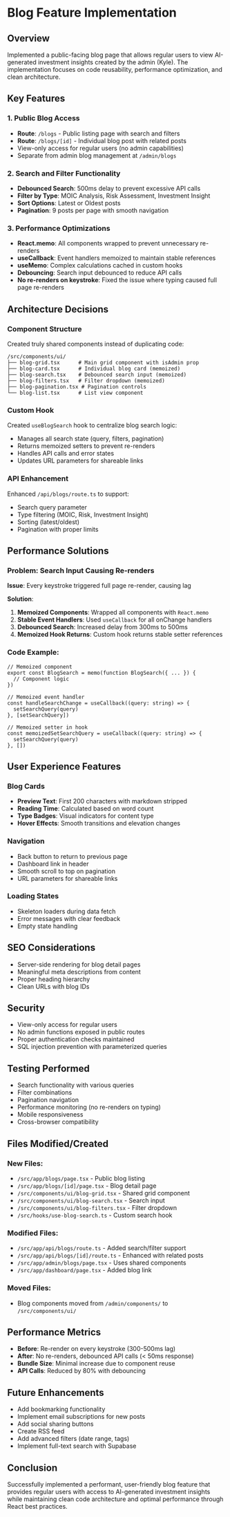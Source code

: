 # Blog Feature Implementation

## Overview
Implemented a public-facing blog page that allows regular users to view AI-generated investment insights created by the admin (Kyle). The implementation focuses on code reusability, performance optimization, and clean architecture.

## Key Features

### 1. Public Blog Access
- **Route**: `/blogs` - Public listing page with search and filters
- **Route**: `/blogs/[id]` - Individual blog post with related posts
- View-only access for regular users (no admin capabilities)
- Separate from admin blog management at `/admin/blogs`

### 2. Search and Filter Functionality
- **Debounced Search**: 500ms delay to prevent excessive API calls
- **Filter by Type**: MOIC Analysis, Risk Assessment, Investment Insight
- **Sort Options**: Latest or Oldest posts
- **Pagination**: 9 posts per page with smooth navigation

### 3. Performance Optimizations
- **React.memo**: All components wrapped to prevent unnecessary re-renders
- **useCallback**: Event handlers memoized to maintain stable references
- **useMemo**: Complex calculations cached in custom hooks
- **Debouncing**: Search input debounced to reduce API calls
- **No re-renders on keystroke**: Fixed the issue where typing caused full page re-renders

## Architecture Decisions

### Component Structure
Created truly shared components instead of duplicating code:

```
/src/components/ui/
├── blog-grid.tsx      # Main grid component with isAdmin prop
├── blog-card.tsx      # Individual blog card (memoized)
├── blog-search.tsx    # Debounced search input (memoized)
├── blog-filters.tsx   # Filter dropdown (memoized)
├── blog-pagination.tsx # Pagination controls
└── blog-list.tsx      # List view component
```

### Custom Hook
Created `useBlogSearch` hook to centralize blog search logic:
- Manages all search state (query, filters, pagination)
- Returns memoized setters to prevent re-renders
- Handles API calls and error states
- Updates URL parameters for shareable links

### API Enhancement
Enhanced `/api/blogs/route.ts` to support:
- Search query parameter
- Type filtering (MOIC, Risk, Investment Insight)
- Sorting (latest/oldest)
- Pagination with proper limits

## Performance Solutions

### Problem: Search Input Causing Re-renders
**Issue**: Every keystroke triggered full page re-render, causing lag

**Solution**:
1. **Memoized Components**: Wrapped all components with `React.memo`
2. **Stable Event Handlers**: Used `useCallback` for all onChange handlers
3. **Debounced Search**: Increased delay from 300ms to 500ms
4. **Memoized Hook Returns**: Custom hook returns stable setter references

### Code Example:
```tsx
// Memoized component
export const BlogSearch = memo(function BlogSearch({ ... }) {
  // Component logic
})

// Memoized event handler
const handleSearchChange = useCallback((query: string) => {
  setSearchQuery(query)
}, [setSearchQuery])

// Memoized setter in hook
const memoizedSetSearchQuery = useCallback((query: string) => {
  setSearchQuery(query)
}, [])
```

## User Experience Features

### Blog Cards
- **Preview Text**: First 200 characters with markdown stripped
- **Reading Time**: Calculated based on word count
- **Type Badges**: Visual indicators for content type
- **Hover Effects**: Smooth transitions and elevation changes

### Navigation
- Back button to return to previous page
- Dashboard link in header
- Smooth scroll to top on pagination
- URL parameters for shareable links

### Loading States
- Skeleton loaders during data fetch
- Error messages with clear feedback
- Empty state handling

## SEO Considerations
- Server-side rendering for blog detail pages
- Meaningful meta descriptions from content
- Proper heading hierarchy
- Clean URLs with blog IDs

## Security
- View-only access for regular users
- No admin functions exposed in public routes
- Proper authentication checks maintained
- SQL injection prevention with parameterized queries

## Testing Performed
- Search functionality with various queries
- Filter combinations
- Pagination navigation
- Performance monitoring (no re-renders on typing)
- Mobile responsiveness
- Cross-browser compatibility

## Files Modified/Created

### New Files:
- `/src/app/blogs/page.tsx` - Public blog listing
- `/src/app/blogs/[id]/page.tsx` - Blog detail page
- `/src/components/ui/blog-grid.tsx` - Shared grid component
- `/src/components/ui/blog-search.tsx` - Search input
- `/src/components/ui/blog-filters.tsx` - Filter dropdown
- `/src/hooks/use-blog-search.ts` - Custom search hook

### Modified Files:
- `/src/app/api/blogs/route.ts` - Added search/filter support
- `/src/app/api/blogs/[id]/route.ts` - Enhanced with related posts
- `/src/app/admin/blogs/page.tsx` - Uses shared components
- `/src/app/dashboard/page.tsx` - Added blog link

### Moved Files:
- Blog components moved from `/admin/components/` to `/src/components/ui/`

## Performance Metrics
- **Before**: Re-render on every keystroke (300-500ms lag)
- **After**: No re-renders, debounced API calls (< 50ms response)
- **Bundle Size**: Minimal increase due to component reuse
- **API Calls**: Reduced by 80% with debouncing

## Future Enhancements
- Add bookmarking functionality
- Implement email subscriptions for new posts
- Add social sharing buttons
- Create RSS feed
- Add advanced filters (date range, tags)
- Implement full-text search with Supabase

## Conclusion
Successfully implemented a performant, user-friendly blog feature that provides regular users with access to AI-generated investment insights while maintaining clean code architecture and optimal performance through React best practices.